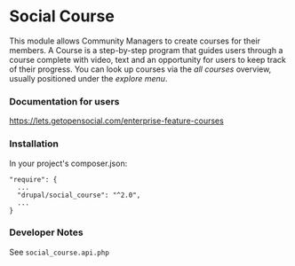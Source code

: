 # Social Course

This module allows Community Managers to create courses for their members.
A Course is a step-by-step program that guides users through a course complete
with video, text and an opportunity for users to keep track of their progress.
You can look up courses via the *all courses* overview, usually positioned
under the *explore menu*.

### Documentation for users

https://lets.getopensocial.com/enterprise-feature-courses

### Installation

In your project's composer.json:

```
"require": {
  ...
  "drupal/social_course": "^2.0",
  ...
}
```

### Developer Notes

See `social_course.api.php`
